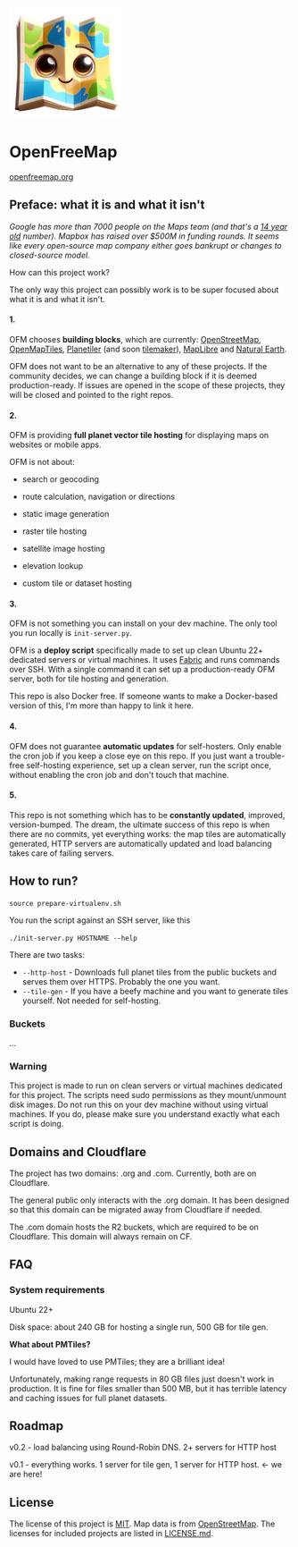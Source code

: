 <a href="https://openfreemap.org/"><img src="website/assets/logo.jpg" alt="logo" height="200" class="logo" /></a>
# OpenFreeMap

[openfreemap.org](https://openfreemap.org)


## Preface: what it is and what it isn't

*Google has more than 7000 people on the Maps team (and that's a [14 year old](https://www.businessinsider.com/apple-has-7000-fewer-people-working-on-maps-than-google-2012-9) number). Mapbox has raised over $500M in funding rounds. It seems like every open-source map company either goes bankrupt or changes to closed-source model.*

How can this project work?

The only way this project can possibly work is to be super focused about what it is and what it isn't.

#### 1.

OFM chooses **building blocks**, which are currently: [OpenStreetMap](https://www.openstreetmap.org/copyright), [OpenMapTiles](https://github.com/openmaptiles/openmaptiles),  [Planetiler](https://github.com/onthegomap/planetiler) (and soon [tilemaker]()), [MapLibre](https://maplibre.org/) and [Natural Earth](https://www.naturalearthdata.com/).

OFM does not want to be an alternative to any of these projects. If the community decides, we can change a building block if it is deemed production-ready. If issues are opened in the scope of these projects, they will be closed and pointed to the right repos.

#### 2.

OFM is providing **full planet vector tile hosting** for displaying maps on websites or mobile apps.

OFM is not about: 

- search or geocoding

- route calculation, navigation or directions

- static image generation

- raster tile hosting

- satellite image hosting

- elevation lookup

- custom tile or dataset hosting

#### 3.

OFM is not something you can install on your dev machine. The only tool you run locally is `init-server.py`.

OFM is a **deploy script** specifically made to set up clean Ubuntu 22+ dedicated servers or virtual machines. It uses [Fabric](https://www.fabfile.org/) and runs commands over SSH. With a single command it can set up a production-ready OFM server, both for tile hosting and generation.

This repo is also Docker free. If someone wants to make a Docker-based version of this, I'm more than happy to link it here.

#### 4.

OFM does not guarantee **automatic updates** for self-hosters. Only enable the cron job if you keep a close eye on this repo. If you just want a trouble-free self-hosting experience, set up a clean server, run the script once, without enabling the cron job and don't touch that machine.

#### 5.

This repo is not something which has to be **constantly updated**, improved, version-bumped. The dream, the ultimate success of this repo is when there are no commits, yet everything works: the map tiles are automatically generated, HTTP servers are automatically updated and load balancing takes care of failing servers.



## How to run?

`source prepare-virtualenv.sh`

You run the script against an SSH server, like this

`./init-server.py HOSTNAME --help`

There are two tasks:

- `--http-host` - Downloads full planet tiles from the public buckets and serves them over HTTPS. Probably the one you want.
- `--tile-gen` - If you have a beefy machine and you want to generate tiles yourself. Not needed for self-hosting.





### Buckets

...







### Warning

This project is made to run on clean servers or virtual machines dedicated for this project. The scripts need sudo permissions as they mount/unmount disk images. Do not run this on your dev machine without using virtual machines. If you do, please make sure you understand exactly what each script is doing.



## Domains and Cloudflare

The project has two domains: .org and .com. Currently, both are on Cloudflare.

The general public only interacts with the .org domain. It has been designed so that this domain can be migrated away from Cloudflare if needed.

The .com domain hosts the R2 buckets, which are required to be on Cloudflare. This domain will always remain on CF.



## FAQ

### System requirements

Ubuntu 22+

Disk space: about 240 GB for hosting a single run, 500 GB for tile gen.



**What about PMTiles?**

I would have loved to use PMTiles; they are a brilliant idea!

Unfortunately, making range requests in 80 GB files just doesn't work in production. It is fine for files smaller than 500 MB, but it has terrible latency and caching issues for full planet datasets.



## Roadmap

v0.2 - load balancing using Round-Robin DNS. 2+ servers for HTTP host

v0.1 - everything works. 1 server for tile gen, 1 server for HTTP host. <- we are here!





## License

The license of this project is [MIT](https://www.tldrlegal.com/license/mit-license). Map data is from [OpenStreetMap](https://www.openstreetmap.org/copyright). The licenses for included projects are listed in [LICENSE.md](https://github.com/hyperknot/openfreemap/blob/main/LICENSE.md).





